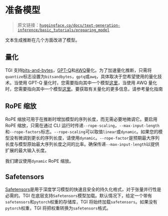 # 准备模型

> 原文链接：[`huggingface.co/docs/text-generation-inference/basic_tutorials/preparing_model`](https://huggingface.co/docs/text-generation-inference/basic_tutorials/preparing_model)

文本生成推断在几个方面改进了模型。

## 量化

TGI 支持[bits-and-bytes](https://github.com/TimDettmers/bitsandbytes#bitsandbytes)，[GPT-Q](https://arxiv.org/abs/2210.17323)和[AWQ](https://arxiv.org/abs/2306.00978)量化。为了加速量化推断，只需将`quantize`标志设置为`bitsandbytes`，`gptq`或`awq`，具体取决于您希望使用的量化技术。当使用 GPT-Q 量化时，您需要指向其中一个模型[这里](https://huggingface.co/models?search=gptq)，当使用 AWQ 量化时，您需要指向其中一个模型[这里](https://huggingface.co/models?search=awq)。要获取有关量化的更多信息，请参考量化指南

## RoPE 缩放

RoPE 缩放可用于在推断时增加模型的序列长度，而无需必要地微调它。要启用 RoPE 缩放，只需在通过 CLI 运行时传递`--rope-scaling`，`--max-input-length`和`--rope-factors`标志。`--rope-scaling`可以取值`linear`或`dynamic`。如果您的模型没有微调到更长的序列长度，请使用`dynamic`。`--rope-factor`是预期最大序列长度与模型原始最大序列长度之间的比率。确保传递`--max-input-length`以提供扩展的最大输入长度。

我们建议使用`dynamic` RoPE 缩放。

## Safetensors

[Safetensors](https://github.com/huggingface/safetensors)是用于深度学习模型的快速且安全的持久化格式，对于张量并行性是必需的。TGI 在底层支持`Safetensors`模型加载。默认情况下，给定一个带有`safetensors`和`pytorch`权重的存储库，TGI 将始终加载`safetensors`。如果没有`pytorch`权重，TGI 将把权重转换为`safetensors`格式。
